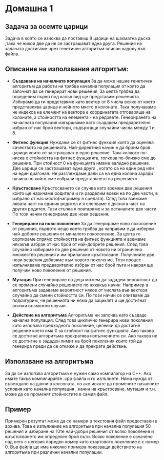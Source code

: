 # Домашна 1
## Задача за осемте царици
Задача в която се изисква да поставиш 8 царици на шахматна дъска ,така че никои две да не се застрашават една друга. Решения на задачата достигаме чрез генетичен алгоритъм описан надолу
във файла.

## Описание на използвания алгоритъм:

- **Създаване на началната популация**
За да може нашие генетичен алгоритъм да работи ни трябва начална популация от която да започнат да се генерират нови решения. За целта трябва да определим първо под какъв 
вид ще представим решенията. Избираме да ги представяме като вектор от 8 числа всяко от което представлява царица и нейното място в колоната. Така получаваме че индекса на 
елемент на вектора е координатата отговаряща на колоните, а стойността на елемента - на редовете. Генерирането на началната популация извършваме като създадем предварително
избран от нас брой вектори, съдържащи случайни числа между 1 и 8.

- **Фитнес функция**
Нуждаем се от фитнес функция която да оценява качеството на решенията. Най-директния начин е да броим броя царици които се застрашават в едно решение. Така колкото по-ниска е 
стойността на фитнес фунцкията, толкова по-близко сме до решение. При стойност 0 на функцията имаме валидно решение. Две царици се застрашават една друга , когато са на един ред
или на един диагонал. Не разглеждаме дали са на една колона заради начина по който сме избрали представянето на решението.

- **Кръстосване**
Кръстосването се случва като вземем две решения които ще наричаме родители и ги разделим всеки на по две части, в избрано от нас място(например в средата). След това вземаме лявата
част на единия родител и я слепваме с дясната част на другия родител. Тази стъпка я повтаряме и за останалите две части. По този начин генерираме две нови решения.

- **Генериране на ново поколение**
За да генерираме ново поколоение от решения, първото нещо което трябва да направим е да изберем най-добрите решения от миналото покололение. За целта го сортираме спрямо стойността
на фитнес функцията и вземаме някакъв избран от нас брой от най-добрите решения. След това случайно избираме по две решения от новото ни ограничено множество решения и им прилагаме
кръстосване. Получените две нови решения добавяме към новото поколение. Този процес изпълняваме предварително избран от нас брой пъти и накрая ще получим ново поколение от решения.

- **Мутация**
При генериране на деца можем да зададем вероятност да се промени случайно решението по някакъв начин. Например в алгоритъма задаваме вероятност някое от числата във вектора случайно
да смени стойността си. По този начин се опитваме да подсигурим, че решенията ни няма да зациклят и ще достигнат всички възможни случаи.

- **Действие на алгоритъма**
Алгоритъма ни започва като създаде начална популация. След това циклично генерира нови поколения като използва предходното поколение, целейки да достигне решение което има 0 за стойност
на фитнес функцията. Ако такова се достигне алгоритъма прекратява изпълнението си. Ако такова не се достигне е зададен лимит на брой поколения които той да генерира преди да се откаже 
и да прекрати действие.

## Използване на алгоритъма
За да се използва алгоритъма е нужен само компилагор на C++. Ако имате такъв компилирайте .cpp файла и го изпълнете. Няма нужда от въвеждане на данни в конзолата, но ако искате да промените
началните условия като начална популация , начин на кръстосване, мутация и т.н. може да се променят стойностите в самия файл.

## Пример
Примерен резултат може да се намери в текстовия файл предоставен в архива. Това е изпълнение на алгоритъма при начална популация 50 решения и избиране на 10те най-добри решения от всяко 
поколение и кръстосването им определен брой пъти. Всяко поколение е означено над него с неговия пореден номер като стартовото поколение е с номер 0. Във файла ще има няколко примера показващи 
действието на алгоритъма при различни начални популации.



